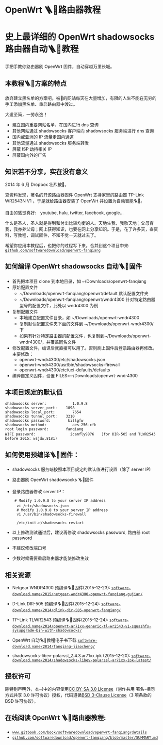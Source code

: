 # OpenWrt 🪜🧱路由器教程

# 史上最详细的 OpenWrt shadowsocks 路由器自动🪜🧱教程

手把手教你路由器刷 OpenWrt 固件，自动穿越万里长城。

## 本教程🪜🧱方案的特点

放弃建立黑名单的方案吧，被🧱的网站每天在大量增加，有限的人生不能在无穷的手工添加黑名单、重启路由器中渡过。

大道至简，一劳永逸！

*   建立国内重要网站名单，在国内进行 dns 查询
*   其他网站通过 shadowsocks 客户端向 shadowsocks 服务端进行 dns 查询
*   国内或亚洲的 IP 流量走国内通道
*   其他流量通过 shadowsocks 服务端转发
*   屏蔽 ISP 劫持相关 IP
*   屏蔽国内外的广告

## 知识若不分享，实在没有意义

2014 年 6 月 Dropbox 壮烈被🧱。

查资料发现，著名的开源路由器固件 OpenWrt 支持家里的路由器 TP-Link WR2543N V1 ，于是就给路由器安装了 OpenWrt 并设置为自动智能🪜🧱。

自由的感觉真好:　youtube, hulu, twitter, facebook, google...

什么是圣人，圣人就是得到和付出比较均衡的人。天地生我，我敬天地；父母育我，我亦养父母；网上获得知识，也要在网上分享知识。于是，花了许多天，查资料，写教程，调试固件，不知不觉一天就过去了。

希望你应用本教程后，也把你的过程写下来，合并到这个项目中来:
[`github.com/softwaredownload/openwrt-fanqiang`](https://github.com/softwaredownload/openwrt-fanqiang)

## 如何编译 OpenWrt shadowsocks 自动🪜🧱固件

*   首先把本项目 clone 到本地目录，如 ~/Downloads/openwrt-fanqiang
*   原始配置文件
    *   ~/Downloads/openwrt-fanqiang/openwrt/default 默认配置文件夹
    *   ~/Downloads/openwrt-fanqiang/openwrt/wndr4300 针对特定路由器型号的配置文件，此处以 wndr4300 为例
*   复制配置文件
    *   本地建立配置文件目录，如 ~/Downloads/openwrt-wndr4300
    *   复制默认配置文件夹下面的文件到 ~/Downloads/openwrt-wndr4300/ 下
    *   如果有针对特定路由器的配置文件，也复制到~/Downloads/openwrt-wndr4300/，并覆盖同名文件
*   修改配置文件，编译后就直接可以用了。否则刷上固件后登录路由器再修改。主要修改：
    *   openwrt-wndr4300/etc/shadowsocks.json
    *   openwrt-wndr4300/usr/bin/shadowsocks-firewall
    *   openwrt-wndr4300/etc/uci-defaults/defaults
*   编译自定义固件，设置 FILES=~/Downloads/openwrt-wndr4300

## 本项目规定的默认值

```
shadowsocks server:            1.0.9.8
shadowsocks server_port:    1098
shadowsocks local_port:        7654
shadowsocks tunnel_port:    3210
shadowsocks password:        killgfw
shadowsocks method:            aes-256-cfb
root login password:        fanqiang
WIFI password:                icanfly9876　　(for DIR-505 and TLWR2543 before 2015: wsjdw,8181) 
```

## 如何使用预编译🪜🧱固件：

*   shadowsocks 服务端按照本项目规定的默认值进行设置（除了 server IP)
*   路由器刷 OpenWrt shadowsocks 🪜🧱固件
*   登录路由器修改 server IP：

    ```
     # Modify 1.0.9.8 to your server IP address
      vi /etc/shadowsocks.json    　　　　　　　　　　　　　　　　　　　　　　　　　　　　　　　　　　　　　　　　　
      # Modify 1.0.9.8 to your server IP address
      vi /usr/bin/shadowsocks-firewall

      /etc/init.d/shadowsocks restart 
    ```

*   以上修改测试通过后，建议再修改 shadowsocks password, 路由器 root password
*   不建议修改端口号
*   少数时候需要重启路由器才能使修改生效

## 相关资源

*   Netgear WNDR4300 预编译🪜🧱固件(2015-12-23):
    [`software-download.name/2015/netgear-wndr4300-openwrt-fanqiang-gujian/`](https://software-download.name/2015/netgear-wndr4300-openwrt-fanqiang-gujian/)

*   D-Link DIR-505 预编译🪜🧱固件(2015-12-24):
    [`software-download.name/2014/dlink-dir-505-openwrt-fanqiang/`](https://software-download.name/2014/dlink-dir-505-openwrt-fanqiang/)

*   TP-Link TLWR2543 预编译🪜🧱固件(2015-12-24):
    [`software-download.name/2014/openwrt-ar71xx-generic-tl-wr2543-v1-squashfs-sysupgrade-bin-with-shadowsocks/`](https://software-download.name/2014/openwrt-ar71xx-generic-tl-wr2543-v1-squashfs-sysupgrade-bin-with-shadowsocks/)

*   OpenWrt 自动🪜🧱教程电子书下载
    [`software-download.name/2014/fanqiang-jiaocheng/`](https://software-download.name/2014/fanqiang-jiaocheng/)

*   shadowsocks-libev-polarssl_2.4.3.ar71xx.ipk (2015-12-20):
    [`software-download.name/2014/shadowsocks-libev-polarssl-ar71xx-ipk-latest/`](https://software-download.name/2014/shadowsocks-libev-polarssl-ar71xx-ipk-latest/)

## 授权许可

除特别声明外，本书中的内容使用[CC BY-SA 3.0 License](http://creativecommons.org/licenses/by-sa/3.0/)（创作共用 署名-相同方式共享 3.0 许可协议）授权，代码遵循[BSD 3-Clause License](https://github.com/softwaredownload/openwrt-fanqiang/blob/master/LICENSE)（3 项条款的 BSD 许可协议）。

## 在线阅读 OpenWrt 🪜🧱路由器教程:

*   [`www.gitbook.com/book/softwaredownload/openwrt-fanqiang/details`](https://www.gitbook.com/book/softwaredownload/openwrt-fanqiang/details)
*   [`github.com/softwaredownload/openwrt-fanqiang/blob/master/SUMMARY.md`](https://github.com/softwaredownload/openwrt-fanqiang/blob/master/SUMMARY.md)